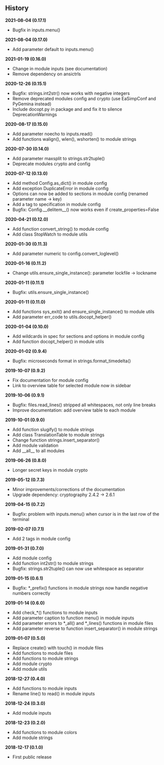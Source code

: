 History
-------

**2021-08-04 (0.17.1)**
 - Bugfix in inputs.menu()

**2021-08-04 (0.17.0)**
 - Add parameter default to inputs.menu()

**2021-01-19 (0.16.0)**
 - Change in module inputs (see documentation)
 - Remove dependency on ansictrls

**2020-12-26 (0.15.1)**
 - Bugfix: strings.int2str() now works with negative integers
 - Remove deprecated modules config and crypto (use EaSimpConf and PyGemina instead)
 - Include docopt.py in package and and fix it to silence DeprecationWarnings

**2020-08-17 (0.15.0)**
 - Add parameter noecho to inputs.read()
 - Add functions walign(), wlen(), wshorten() to module strings

**2020-07-30 (0.14.0)**
 - Add parameter maxsplit to strings.str2tuple()
 - Deprecate modules crypto and config

**2020-07-12 (0.13.0)**
 - Add method Config.as_dict() in module config
 - Add exception DuplicateError in module config
 - Options can now be added to sections in module config (renamed parameter name -> key)
 - Add a tag to specification in module config
 - Bugfix: Config.\_\_delitem\_\_() now works even if create_properties=False

**2020-04-21 (0.12.0)**
 - Add function convert_string() to module config
 - Add class StopWatch to module utils

**2020-01-30 (0.11.3)**
 - Add parameter numeric to config.convert_loglevel()

**2020-01-16 (0.11.2)**
 - Change utils.ensure_single_instance(): parameter lockfile -> lockname

**2020-01-11 (0.11.1)**
 - Bugfix: utils.ensure_single_instance()

**2020-01-11 (0.11.0)**
 - Add functions sys_exit() and ensure_single_instance() to module utils
 - Add parameter err_code to utils.docopt_helper()

**2020-01-04 (0.10.0)**
 - Add wildcards in spec for sections and options in module config
 - Add function docopt_helper() in module utils

**2020-01-02 (0.9.4)**
 - Bugfix: microseconds format in strings.format_timedelta()

**2019-10-07 (0.9.2)**
 - Fix documentation for module config
 - Link to overview table for selected module now in sidebar

**2019-10-06 (0.9.1)**
 - Bugfix: files.read_lines() stripped all whitespaces, not only line breaks
 - Improve documentation: add overview table to each module

**2019-10-01 (0.9.0)**
 - Add function slugify() to module strings
 - Add class TranslationTable to module strings
 - Change function strings.insert_separator()
 - Add module validation
 - Add \_\_all\_\_ to all modules

**2019-06-26 (0.8.0)**
 - Longer secret keys in module crypto

**2019-05-12 (0.7.3)**
 - Minor improvements/corrections of the documentation
 - Upgrade dependency: cryptography 2.4.2 -> 2.6.1

**2019-04-15 (0.7.2)**
 - Bugfix: problem with inputs.menu() when cursor is in the last row
   of the terminal

**2019-02-07 (0.7.1)**
 - Add 2 tags in module config

**2019-01-31 (0.7.0)**
 - Add module config
 - Add function int2str() to module strings
 - Bugfix: strings.str2tuple() can now use whitespace as separator

**2019-01-15 (0.6.1)**
 - Bugfix: \*_prefix() functions in module strings now handle negative
   numbers correctly

**2019-01-14 (0.6.0)**
 - Add check\_\*() functions to module inputs
 - Add parameter caption to function menu() in module inputs
 - Add parameter errors to \*_all() and \*_lines() functions in module files
 - Add parameter reverse to function insert_separator() in module strings

**2019-01-07 (0.5.0)**
 - Replace create() with touch() in module files
 - Add functions to module files
 - Add functions to module strings
 - Add module crypto
 - Add module utils

**2018-12-27 (0.4.0)**
 - Add functions to module inputs
 - Rename line() to read() in module inputs

**2018-12-24 (0.3.0)**
 - Add module inputs

**2018-12-23 (0.2.0)**
 - Add functions to module colors
 - Add module strings

**2018-12-17 (0.1.0)**
 - First public release

